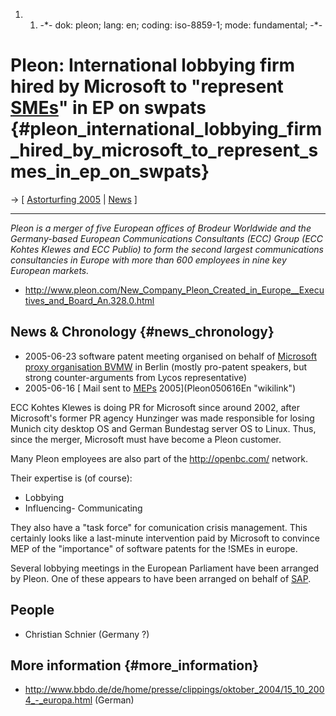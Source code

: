 1.  1.  -\*- dok: pleon; lang: en; coding: iso-8859-1; mode:
        fundamental; -\*-

# Pleon: International lobbying firm hired by Microsoft to \"represent [SMEs](SMEs "wikilink")\" in EP on swpats {#pleon_international_lobbying_firm_hired_by_microsoft_to_represent_smes_in_ep_on_swpats}

-\> \[ [ Astorturfing 2005](SwpatAstroturf05En "wikilink") \| [
News](SwpatcninoEn "wikilink") \]

------------------------------------------------------------------------

*Pleon is a merger of five European offices of Brodeur Worldwide and the
Germany-based European Communications Consultants (ECC) Group (ECC
Kohtes Klewes and ECC Publio) to form the second largest communications
consultancies in Europe with more than 600 employees in nine key
European markets.*

-   <http://www.pleon.com/New_Company_Pleon_Created_in_Europe__Executives_and_Board_An.328.0.html>

## News & Chronology {#news_chronology}

-   2005-06-23 software patent meeting organised on behalf of [
    Microsoft proxy organisation BVMW](SwpatdmmvDe "wikilink") in Berlin
    (mostly pro-patent speakers, but strong counter-arguments from Lycos
    representative)
-   2005-06-16 [ Mail sent to [MEPs](MEPs "wikilink")
    2005](Pleon050616En "wikilink")

ECC Kohtes Klewes is doing PR for Microsoft since around 2002, after
Microsoft\'s former PR agency Hunzinger was made responsible for losing
Munich city desktop OS and German Bundestag server OS to Linux. Thus,
since the merger, Microsoft must have become a Pleon customer.

Many Pleon employees are also part of the <http://openbc.com/> network.

Their expertise is (of course):

-   Lobbying
-   Influencing- Communicating

They also have a \"task force\" for comunication crisis management. This
certainly looks like a last-minute intervention paid by Microsoft to
convince MEP of the \"importance\" of software patents for the !SMEs in
europe.

Several lobbying meetings in the European Parliament have been arranged
by Pleon. One of these appears to have been arranged on behalf of [
SAP](SwpatsapEn "wikilink").

## People

-   Christian Schnier (Germany ?)

## More information {#more_information}

-   <http://www.bbdo.de/de/home/presse/clippings/oktober_2004/15_10_2004_-_europa.html>
    (German)
